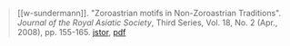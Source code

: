 > [[w-sundermann]]. "Zoroastrian motifs in Non-Zoroastrian Traditions". *Journal of the Royal Asiatic Society*, Third Series, Vol. 18, No. 2 (Apr., 2008), pp. 155-165. [jstor](https://www.jstor.org/stable/27755929), [pdf](a/w-sundermann2008.pdf)